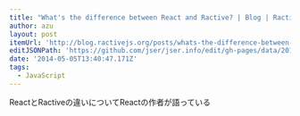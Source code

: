 ```yaml
---
title: "What's the difference between React and Ractive? | Blog | Ractive.js"
author: azu
layout: post
itemUrl: 'http://blog.ractivejs.org/posts/whats-the-difference-between-react-and-ractive/'
editJSONPath: 'https://github.com/jser/jser.info/edit/gh-pages/data/2014/05/index.json'
date: '2014-05-05T13:40:47.171Z'
tags:
  - JavaScript
---
```

ReactとRactiveの違いについてReactの作者が語っている
